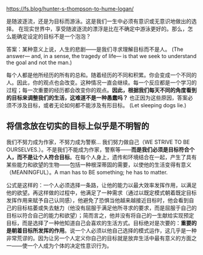 https://fs.blog/hunter-s-thompson-to-hume-logan/

是随波逐流，还是为目标而游泳。这是我们一生中必须有意识或无意识地做出的选择。
在现实世界中，享受随波逐流的漂浮是比在不确定中游泳更好的。那么，怎么能确定设定的目标不是一个泡泡？

答案：某种意义上说，人生的悲剧——是我们寻求理解目标而不是人。
(The answer— and, in a sense, the tragedy of life— is that we seek to understand the goal and not the man.)

每个人都是他所经历的所有的总和。随着经历的不同和积累。你会变成一个不同的人。因此，你的观点也会改变。这种情况一直会继续。每一个反应都是一个学习的过程；每一次重要的经历都会改变你的观点。**因此，根据我们每天不同的角度看到的目标来调整我们的生活，这难道不是一种愚蠢吗？** 也正因为这些原因，答案必须不涉及目标，或者无论如何都不能涉及有形目标。
(Let sleeping dogs lie.)

## 将信念放在切实的目标上似乎是不明智的

我们不努力成为作家，不努力成为警察... 我们努力做自己（WE STRIVE TO BE OURSELVES.）。不是我们不能成为作家，警察等——**而是我们必须是目标符合个人，而不是让个人符合目标**。在每个人身上，遗传和环境结合在一起，产生了具有某些能力和欲望的生物——包括一种根深蒂固的需要，以使他的生活变得有意义（MEANINGFUL）。A man has to BE something; he has to matter.

公式是这样的：一个人必须选择一条路，让他的能力以最大效率发挥作用，以满足他的欲望。再这样做的过程中，他满足了一种需求（通过以既定模式朝着既定目标发挥作用来赋予自己认同感），他避免了恐惧当他越来越接近目标时，他会看到自己的目标枯萎或失去魅力（他没有屈服于满足他所寻求的要求，而是屈服于自己的目标以符合自己的能力和欲望）；简而言之，他并没有将自己的一生献给实现预定目标，而是选择了一种他知道自己会喜欢的生活方式。目标绝对是次要的：**重要的是朝着目标所发挥的作用**。说一个人必须以他自己选择的模式运作，这几乎是一种非常荒谬的。因为让另一个人定义你自己的目标就是放弃生活中最有意义的方面之一——使一个人成为个体的决定性意识行为。
























